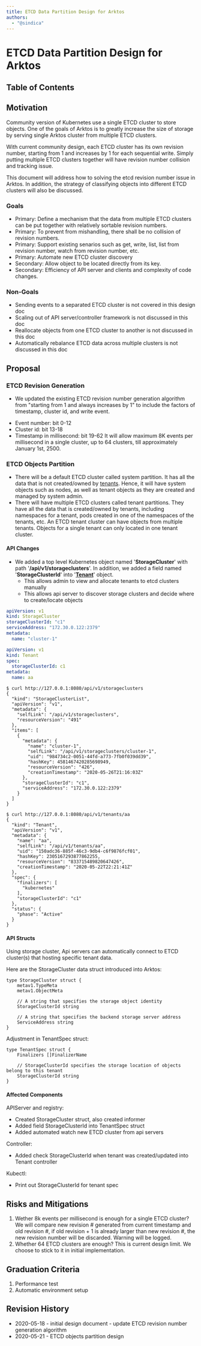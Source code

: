 ```yaml
---
title: ETCD Data Partition Design for Arktos
authors:
  - "@sindica"
---
```


# ETCD Data Partition Design for Arktos

## Table of Contents

## Motivation

Community version of Kubernetes use a single ETCD cluster to store objects. 
One of the goals of Arktos is to greatly increase the size of storage by 
serving single Arktos cluster from multiple ETCD clusters.

With current community design, each ETCD cluster has its own revision number,
starting from 1 and increases by 1 for each sequential write. Simply putting
multiple ETCD clusters together will have revision number collision and
tracking issue. 

This document will address how to solving the etcd revision number issue in
Arktos. In addition, the strategy of classifying objects into different ETCD
clusters will also be discussed.

### Goals

* Primary: Define a mechanism that the data from multiple ETCD clusters can be
put together with relatively sortable revision numbers.
* Primary: To prevent from mishandling, there shall be no collision of revision 
numbers.
* Primary: Support existing senarios such as get, write, list, list from revision
number, watch from revision number, etc.
* Primary: Automate new ETCD cluster discovery 
* Secondary: Allow object to be located directly from its key.
* Secondary: Efficiency of API server and clients and complexity of code changes.

### Non-Goals

* Sending events to a separated ETCD cluster is not covered in this design doc
* Scaling out of API server/controller framework is not discussed in this doc
* Reallocate objects from one ETCD cluster to another is not discussed in this doc
* Automatically rebalance ETCD data across multiple clusters is not discussed in this doc 

## Proposal

### ETCD Revision Generation

* We updated the existing ETCD revision number generation algorithm from "starting from
1 and always increases by 1" to include the factors of timestamp, cluster id, and write event.
 - Event number: bit 0-12
 - Cluster id: bit 13-18
 - Timestamp in millisecond: bit 19-62
It will allow maximum 8K events per millisecond in a single cluster, up to 64 clusters, till 
approximately January 1st, 2500.

### ETCD Objects Partition

* There will be a default ETCD cluster called system partition. It has all the data that is not
created/owned by [tenants](../multi-tenancy/multi-tenancy-overview.md). Hence, it will have system
objects such as nodes, as well as tenant objects as they are created and managed by system admin.
* There will have multiple ETCD clusters called tenant partitions. They have all the data that is
created/owned by tenants, including namespaces for a tenant, pods created in one of the namespaces
of the tenants, etc. An ETCD tenant cluster can have objects from multiple tenants. Objects for a single
tenant can only located in one tenant cluster.

#### API Changes

* We added a top level Kubernetes object named '**StorageCluster**' with path '**/api/v1/storageclusters**'.
In addition, we added a field named '**StorageClusterId**' into '**[Tenant](../multi-tenancy/multi-tenancy-api-resource-model.md)**' object.
  - This allows admin to view and allocate tenants to etcd clusters manually
  - This allows api server to discover storage clusters and decide where to create/locate objects

```yaml
apiVersion: v1
kind: StorageCluster 
storageClusterId: "c1"
serviceAddress: "172.30.0.122:2379"
metadata:
  name: "cluster-1"
```

```yaml
apiVersion: v1
kind: Tenant
spec:
  storageClusterId: c1
metadata:
  name: aa 
```

```text
$ curl http://127.0.0.1:8080/api/v1/storageclusters
{
  "kind": "StorageClusterList",
  "apiVersion": "v1",
  "metadata": {
    "selfLink": "/api/v1/storageclusters",
    "resourceVersion": "491"
  },
  "items": [
    {
      "metadata": {
        "name": "cluster-1",
        "selfLink": "/api/v1/storageclusters/cluster-1",
        "uid": "984734c2-0051-44fd-a773-7fb0f039dd39",
        "hashKey": 4581467420285698949,
        "resourceVersion": "426",
        "creationTimestamp": "2020-05-26T21:16:03Z"
      },
      "storageClusterId": "c1",
      "serviceAddress": "172.30.0.122:2379"
    }
  ]
}
```

```text
$ curl http://127.0.0.1:8080/api/v1/tenants/aa
{
  "kind": "Tenant",
  "apiVersion": "v1",
  "metadata": {
    "name": "aa",
    "selfLink": "/api/v1/tenants/aa",
    "uid": "150adc36-885f-46c3-9db4-c6f9876fcf01",
    "hashKey": 2305167293877862255,
    "resourceVersion": "833715489820647426",
    "creationTimestamp": "2020-05-22T22:21:41Z"
  },
  "spec": {
    "finalizers": [
      "kubernetes"
    ],
    "storageClusterId": "c1"
  },
  "status": {
    "phase": "Active"
  }
}
```

#### API Structs

Using storage cluster, Api servers can automatically connect to ETCD cluster(s)
that hosting specific tenant data.
  
Here are the StorageCluster data struct introduced into Arktos:

```text
type StorageCluster struct {
	metav1.TypeMeta
	metav1.ObjectMeta

	// A string that specifies the storage object identity
	StorageClusterId string

	// A string that specifies the backend storage server address
	ServiceAddress string
}
``` 

Adjustment in TenantSpec struct:

```text
type TenantSpec struct {
	Finalizers []FinalizerName

    // StorageClusterId specifies the storage location of objects belong to this tenant
	StorageClusterId string
}
```

#### Affected Components

APIServer and registry:
* Created StorageCluster struct, also created informer
* Added field StorageClusterId into TenantSpec struct
* Added automated watch new ETCD cluster from api servers 

Controller:
* Added check StorageClusterId when tenant was created/updated into Tenant controller 

Kubectl:
* Print out StorageClusterId for tenant spec

## Risks and Mitigations

1. Wether 8k events per millisecond is enough for a single ETCD cluster? We will compare new
revision # generated from current timestamp and old revision #, if old revision + 1 is already
larger than new revision #, the new revision number will be discarded. Warning will be logged.
1. Whether 64 ETCD clusters are enough? This is current design limit. We choose to stick to it in
initial implementation.

## Graduation Criteria

1. Performance test
1. Automatic environment setup

## Revision History
- 2020-05-18 - initial design document - update ETCD revision number generation algorithm
- 2020-05-21 - ETCD objects partition design



 
